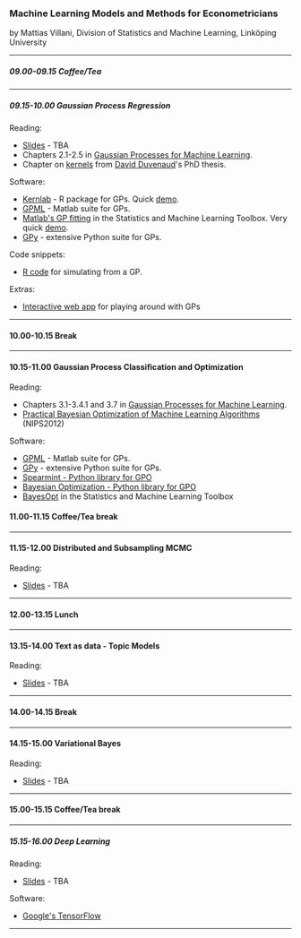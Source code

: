 
### Machine Learning Models and Methods for Econometricians

by Mattias Villani, Division of Statistics and Machine Learning, Linköping University

---

##### 09.00-09.15 Coffee/Tea

---

##### 09.15-10.00 Gaussian Process Regression
Reading: 

- [Slides]() - TBA
- Chapters 2.1-2.5 in [Gaussian Processes for Machine Learning](http://www.gaussianprocess.org/gpml/chapters/RW.pdf).
- Chapter on [kernels](https://raw.githubusercontent.com/duvenaud/phd-thesis/master/kernels.pdf) from [David Duvenaud](http://www.cs.toronto.edu/~duvenaud/)'s PhD thesis.

Software:

- [Kernlab](https://cran.r-project.org/web/packages/kernlab/index.html) - R package for GPs. Quick [demo](https://github.com/mattiasvillani/ESOBE2017/raw/master/Code/KernLabDemo.R).
- [GPML](http://www.gaussianprocess.org/gpml/code/matlab/doc/) - Matlab suite for GPs.
- [Matlab's GP fitting](https://se.mathworks.com/help/stats/gaussian-process-regression.html) in the Statistics and Machine Learning Toolbox. Very quick [demo](https://github.com/mattiasvillani/ESOBE2017/blob/master/Code/MatlabGPexample.m). 
- [GPy](https://sheffieldml.github.io/GPy/) - extensive Python suite for GPs.

Code snippets:

- [R code](https://github.com/mattiasvillani/ESOBE2017/raw/master/Code/GaussianProcesses.R) for simulating from a GP.

Extras:

- [Interactive web app](https://skaae.shinyapps.io/test_project/) for playing around with GPs

---

#### 10.00-10.15 Break

---

<div class="fullgreydiv"> 
<h4>10.15-11.00 Gaussian Process Classification and Optimization</h4>
Reading:

- Chapters 3.1-3.4.1 and 3.7 in [Gaussian Processes for Machine Learning](http://www.gaussianprocess.org/gpml/chapters/RW.pdf).
- [Practical Bayesian Optimization of Machine Learning Algorithms](https://arxiv.org/pdf/1206.2944.pdf) (NIPS2012)

Software: 

- [GPML](http://www.gaussianprocess.org/gpml/code/matlab/doc/) - Matlab suite for GPs.
- [GPy](https://sheffieldml.github.io/GPy/) - extensive Python suite for GPs.
- [Spearmint - Python library for GPO](https://github.com/HIPS/Spearmint)
- [Bayesian Optimization - Python library for GPO](https://github.com/fmfn/BayesianOptimization)
- [BayesOpt](https://se.mathworks.com/help/stats/bayesian-optimization-algorithm.html) in the Statistics and Machine Learning Toolbox

#### 11.00-11.15 Coffee/Tea break

---

#### 11.15-12.00 Distributed and Subsampling MCMC

Reading: 

- [Slides]() - TBA

---

#### 12.00-13.15 Lunch

---

#### 13.15-14.00 Text as data - Topic Models

Reading: 

- [Slides]() - TBA

---

#### 14.00-14.15 Break

---

#### 14.15-15.00 Variational Bayes

Reading: 

- [Slides]() - TBA

---

#### 15.00-15.15 Coffee/Tea break

---

 
##### 15.15-16.00 Deep Learning

Reading: 

- [Slides]() - TBA

Software:

- [Google's TensorFlow](https://www.tensorflow.org/)

---

